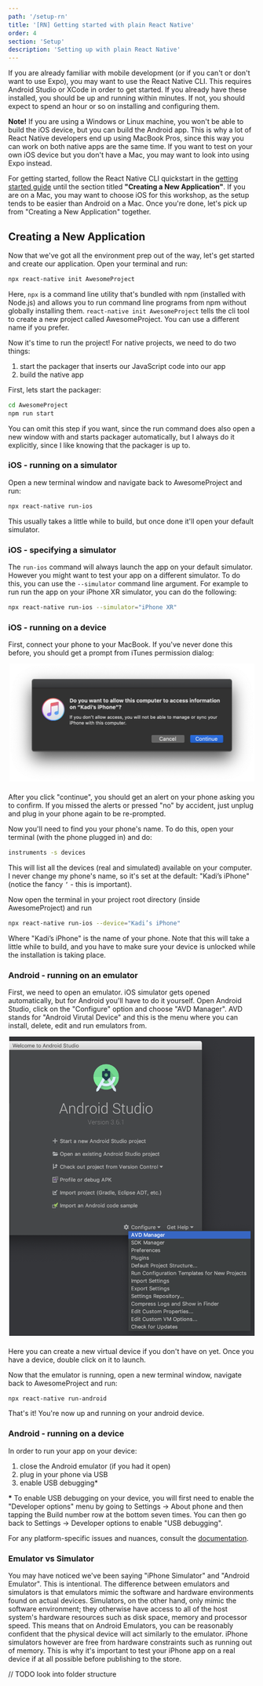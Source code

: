 ```yaml
---
path: '/setup-rn'
title: '[RN] Getting started with plain React Native'
order: 4
section: 'Setup'
description: 'Setting up with plain React Native'
---
```


If you are already familiar with mobile development (or if you can't or don't want to use Expo), you may want to use the React Native CLI. This requires Android Studio or XCode in order to get started. If you already have these installed, you should be up and running within minutes. If not, you should expect to spend an hour or so on installing and configuring them.

**Note!** If you are using a Windows or Linux machine, you won't be able to build the iOS device, but you can build the Android app. This is why a lot of React Native developers end up using MacBook Pros, since this way you can work on both native apps are the same time. If you want to test on your own iOS device but you don't have a Mac, you may want to look into using Expo instead.

For getting started, follow the React Native CLI quickstart in the [getting started guide](https://reactnative.dev/docs/getting-started) until the section titled **"Creating a New Application"**. If you are on a Mac, you may want to choose iOS for this workshop, as the setup tends to be easier than Android on a Mac. Once you're done, let's pick up from "Creating a New Application" together.

## Creating a New Application

Now that we've got all the environment prep out of the way, let's get started and create our application. Open your terminal and run:

```sh
npx react-native init AwesomeProject
```

Here, `npx` is a command line utility that's bundled with npm (installed with Node.js) and allows you to run command line programs from npm without globally installing them. `react-native init AwesomeProject` tells the cli tool to create a new project called AwesomeProject. You can use a different name if you prefer.

Now it's time to run the project! For native projects, we need to do two things:

1. start the packager that inserts our JavaScript code into our app
2. build the native app

First, lets start the packager:

```sh
cd AwesomeProject
npm run start
```

You can omit this step if you want, since the run command does also open a new window with and starts packager automatically, but I always do it explicitly, since I like knowing that the packager is up to.

### iOS - running on a simulator

Open a new terminal window and navigate back to AwesomeProject and run:

```sh
npx react-native run-ios
```

This usually takes a little while to build, but once done it'll open your default simulator.

### iOS - specifying a simulator

The `run-ios` command will always launch the app on your default simulator. However you might want to test your app on a different simulator. To do this, you can use the `--simulator` command line argument. For example to run run the app on your iPhone XR simulator, you can do the following:

```bash
npx react-native run-ios --simulator="iPhone XR"
```

### iOS - running on a device

First, connect your phone to your MacBook. If you've never done this before, you should get a prompt from iTunes permission dialog:

<div style="width:500px;margin:0 auto;margin-bottom:20px">
    <img alt="iTunes permission dialog" src="./images/itunes-permission.png" />
</div>

After you click "continue", you should get an alert on your phone asking you to confirm. If you missed the alerts or pressed "no" by accident, just unplug and plug in your phone again to be re-prompted.

Now you'll need to find you your phone's name. To do this, open your terminal (with the phone plugged in) and do:

```sh
instruments -s devices
```

This will list all the devices (real and simulated) available on your computer. I never change my phone's name, so it's set at the default: "Kadi’s iPhone" (notice the fancy `’` - this is important).

Now open the terminal in your project root directory (inside AwesomeProject) and run

```sh
npx react-native run-ios --device="Kadi’s iPhone"
```

Where "Kadi’s iPhone" is the name of your phone. Note that this will take a little while to build, and you have to make sure your device is unlocked while the installation is taking place.

### Android - running on an emulator

First, we need to open an emulator. iOS simulator gets opened automatically, but for Android you'll have to do it yourself. Open Android Studio, click on the "Configure" option and choose "AVD Manager". AVD stands for "Android Virutal Device" and this is the menu where you can install, delete, edit and run emulators from.

<div style="width:500px;margin:0 auto;margin-bottom:20px">
    <img alt="Android Studio AVD manager dropdown" src="./images/android-avd-manager.png" />
</div>

Here you can create a new virtual device if you don't have on yet. Once you have a device, double click on it to launch.

Now that the emulator is running, open a new terminal window, navigate back to AwesomeProject and run:

```sh
npx react-native run-android
```

That's it! You're now up and running on your android device.

### Android - running on a device

In order to run your app on your device:

1. close the Android emulator (if you had it open)
2. plug in your phone via USB
3. enable USB debugging\*

**\*** To enable USB debugging on your device, you will first need to enable the "Developer options" menu by going to Settings → About phone and then tapping the Build number row at the bottom seven times. You can then go back to Settings → Developer options to enable "USB debugging".

For any platform-specific issues and nuances, consult the [documentation](https://reactnative.dev/docs/running-on-device).

### Emulator vs Simulator

You may have noticed we've been saying "iPhone Simulator" and "Android Emulator". This is intentional. The difference between emulators and simulators is that emulators mimic the software and hardware environments found on actual devices. Simulators, on the other hand, only mimic the software environment; they otherwise have access to all of the host system's hardware resources such as disk space, memory and processor speed. This means that on Android Emulators, you can be reasonably confident that the physical device will act similarly to the emulator. iPhone simulators however are free from hardware constraints such as running out of memory. This is why it's important to test your iPhone app on a real device if at all possible before publishing to the store.

// TODO look into folder structure
